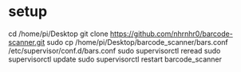 # setup
cd /home/pi/Desktop
git clone https://github.com/nhrnhr0/barcode-scanner.git
sudo cp /home/pi/Desktop/barcode_scanner/bars.conf /etc/supervisor/conf.d/bars.conf
sudo supervisorctl reread
sudo supervisorctl update
sudo supervisorctl restart barcode_scanner
